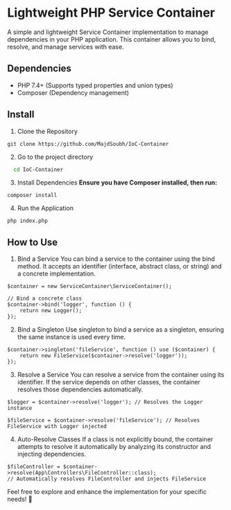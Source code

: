 # Lightweight PHP Service Container

A simple and lightweight Service Container implementation to manage dependencies in your PHP application. This container allows you to bind, resolve, and manage services with ease.

## Dependencies

- PHP 7.4+ (Supports typed properties and union types)
- Composer (Dependency management)

## Install

1. Clone the Repository

```shell
git clone https://github.com/MajdSoubh/IoC-Container
```

2. Go to the project directory

```bash
  cd IoC-Container
```

3. Install Dependencies
   **Ensure you have Composer installed, then run:**

```shell
composer install
```

4. Run the Application

```shell
php index.php
```

## How to Use

1. Bind a Service
   You can bind a service to the container using the bind method. It accepts an identifier (interface, abstract class, or string) and a concrete implementation.

```shell
$container = new ServiceContainer\ServiceContainer();

// Bind a concrete class
$container->bind('logger', function () {
    return new Logger();
});
```

2. Bind a Singleton
   Use singleton to bind a service as a singleton, ensuring the same instance is used every time.

```shell
$container->singleton('fileService', function () use ($container) {
    return new FileService($container->resolve('logger'));
});
```

3. Resolve a Service
   You can resolve a service from the container using its identifier. If the service depends on other classes, the container resolves those dependencies automatically.

```shell
$logger = $container->resolve('logger'); // Resolves the Logger instance

$fileService = $container->resolve('fileService'); // Resolves FileService with Logger injected
```

4. Auto-Resolve Classes
   If a class is not explicitly bound, the container attempts to resolve it automatically by analyzing its constructor and injecting dependencies.

```shell
$fileController = $container->resolve(App\Controllers\FileController::class);
// Automatically resolves FileController and injects FileService

```

Feel free to explore and enhance the implementation for your specific needs! 🎉
